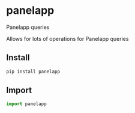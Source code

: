 # panelapp
Panelapp queries

Allows for lots of operations for Panelapp queries

## Install

``` python
pip install panelapp
```

## Import

``` python
import panelapp
```
